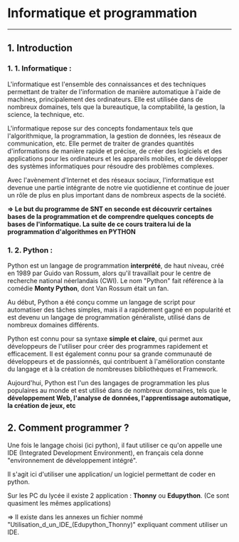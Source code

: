 # Informatique et programmation

------

## 1. Introduction

### 1. 1. Informatique :

L'informatique est l'ensemble des connaissances et des techniques permettant de traiter de l'information de manière automatique à l'aide de machines, principalement des ordinateurs. Elle est utilisée dans de nombreux domaines, tels que la bureautique, la comptabilité, la gestion, la science, la technique, etc.

L'informatique repose sur des concepts fondamentaux tels que l'algorithmique, la programmation, la gestion de données, les réseaux de communication, etc. Elle permet de traiter de grandes quantités d'informations de manière rapide et précise, de créer des logiciels et des applications pour les ordinateurs et les appareils mobiles, et de développer des systèmes informatiques pour résoudre des problèmes complexes.

Avec l'avènement d'Internet et des réseaux sociaux, l'informatique est devenue une partie intégrante de notre vie quotidienne et continue de jouer un rôle de plus en plus important dans de nombreux aspects de la société.

**=> Le but du programme de SNT en seconde est découvrir certaines bases de la programmation et de comprendre quelques concepts de bases de l'informatique. La suite de ce cours traitera lui de la programmation d'algorithmes en PYTHON**

### 1. 2. Python :

Python est un langage de programmation **interprété**, de haut niveau, créé en 1989 par Guido van Rossum, alors qu'il travaillait pour le centre de recherche national néerlandais (CWI). Le nom "Python" fait référence à la comédie **Monty Python**, dont Van Rossum était un fan.

Au début, Python a été conçu comme un langage de script pour automatiser des tâches simples, mais il a rapidement gagné en popularité et est devenu un langage de programmation généraliste, utilisé dans de nombreux domaines différents.

Python est connu pour sa syntaxe **simple et claire**, qui permet aux développeurs de l'utiliser pour créer des programmes rapidement et efficacement. Il est également connu pour sa grande communauté de développeurs et de passionnés, qui contribuent à l'amélioration constante du langage et à la création de nombreuses bibliothèques et Framework.

Aujourd'hui, Python est l'un des langages de programmation les plus populaires au monde et est utilisé dans de nombreux domaines, tels que le **développement Web, l'analyse de données, l'apprentissage automatique, la création de jeux, etc**

## 2. Comment programmer ?

Une fois le langage choisi (ici python), il faut utiliser ce qu'on appelle une IDE (Integrated Development Environment), en français cela donne "environnement de développement intégré".

Il s'agit ici d'utiliser une application/ un logiciel permettant de coder en python.

Sur les PC du lycée il existe 2 application : **Thonny** ou **Edupython**. (Ce sont quasiment les mêmes applications)

=> Il existe dans les annexes un fichier nommé "Utilisation_d_un_IDE_(Edupython_Thonny)" expliquant comment utiliser un IDE.